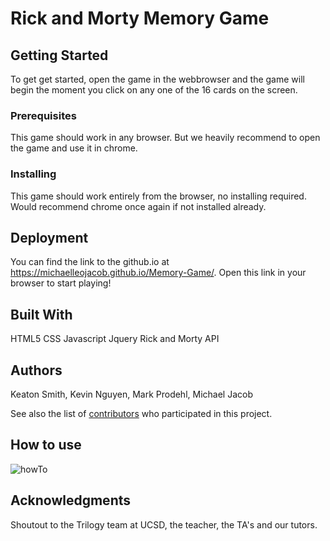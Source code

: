 # Rick and Morty Memory Game

## Getting Started
To get get started, open the game in the webbrowser and the game will begin the moment you click on any one of the 16 cards on the screen.

### Prerequisites
This game should work in any browser. But we heavily recommend to open the game and use it in chrome.

### Installing
This game should work entirely from the browser, no installing required. Would recommend chrome once again if not installed already.

## Deployment

You can find the link to the github.io at https://michaelleojacob.github.io/Memory-Game/. Open this link in your browser to start playing!

## Built With

HTML5
CSS
Javascript
Jquery
Rick and Morty API

## Authors

Keaton Smith, Kevin Nguyen, Mark Prodehl, Michael Jacob

See also the list of [contributors](https://github.com/your/project/contributors) who participated in this project.

## How to use

![howTo](https://i.imgur.com/Cd7CFFJ.gif)

## Acknowledgments

Shoutout to the Trilogy team at UCSD, the teacher, the TA's and our tutors.  
